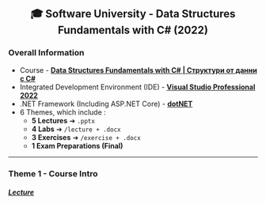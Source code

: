 <h2 align="center">🎓 Software University - Data Structures Fundamentals with C# (2022)</h2>

### Overall Information
* Course - [**Data Structures Fundamentals with C# | Структури от данни с C#**](https://softuni.bg/trainings/3921/data-structures-fundamentals-with-csharp-november-2022)
* Integrated Development Environment (IDE) - [**Visual Studio Professional 2022**](https://visualstudio.microsoft.com/)
* .NET Framework (Including ASP.NET Core) - [**dotNET**](https://dotnet.microsoft.com/en-us/download)
* 6 Themes, which include :
    * **5 Lectures** ➔ ``.pptx``
    * **4 Labs** ➔ ``/lecture + .docx``
    * **3 Exercises** ➔ ``/exercise + .docx``
    * **1 Exam Preparations (Final)**
---
### Theme 1 - Course Intro
#### [_**Lecture**_](https://github.com/rythm-net/SoftUni/blob/main/Data%20Structures%20Fundamentals%20with%20C%23/T01%20-%20Course%20Intro/01.%20Course%20Introduction%20(February%202022).pptx)
